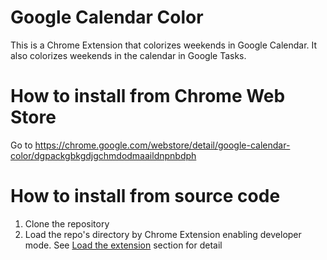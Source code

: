 # Google Calendar Color
This is a Chrome Extension that colorizes weekends in Google Calendar. It also colorizes weekends in the calendar in Google Tasks.

# How to install from Chrome Web Store
Go to https://chrome.google.com/webstore/detail/google-calendar-color/dgpackgbkgdjgchmdodmaaildnpnbdph

# How to install from source code
1. Clone the repository
2. Load the repo's directory by Chrome Extension enabling developer mode. See [Load the extension](https://developer.chrome.com/extensions/getstarted#unpacked) section for detail
